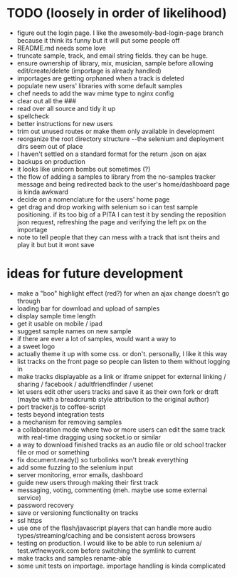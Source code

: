# TODO (loosely in order of likelihood)
* figure out the login page. I like the awesomely-bad-login-page branch because
  it think its funny
  but it will put some people off
* README.md needs some love
* truncate sample, track, and email string fields. they can be huge.
* ensure ownership of library, mix, musician, sample before allowing
   edit/create/delete (importage is already handled)
* importages are getting orphaned when a track is deleted
* populate new users' libraries with some default samples
* chef needs to add the wav mime type to nginx config
* clear out all the ###
* read over all source and tidy it up
* spellcheck
* better instructions for new users
* trim out unused routes or make them only available in development
* reorganize the root directory structure --the selenium and deployment dirs
  seem out of place
* I haven't settled on a standard format for the return .json on ajax
* backups on production
* it looks like unicorn bombs out sometimes (?)
* the flow of adding a samples to library from the no-samples tracker message
  and being redirected back to the user's
  home/dashboard page is kinda awkward
* decide on a nomenclature for the users' home page
* get drag and drop working with selenium so i can test sample positioning. if
  its too big of a PITA I can test
  it by sending the reposition json request, refreshing the page and verifying
  the left px on the importage
* note to tell people that they can mess with a track that isnt theirs and play
  it but but it wont save

# ideas for future development
* make a "boo" highlight effect (red?) for when an ajax change doesn't go through
* loading bar for download and upload of samples
* display sample time length
* get it usable on mobile / ipad
* suggest sample names on new sample
* if there are ever a lot of samples, would want a way to
* a sweet logo
* actually theme it up with some css. or don't. personally, I like it this way
* list tracks on the front page so people can listen to them without logging in
* make tracks displayable as a link or iframe snippet for external
  linking / sharing / facebook / adultfriendfinder / usenet
* let users edit other users tracks and save it as their own fork or draft
  (maybe with a breadcrumb style attribution to the original author)
* port tracker.js to coffee-script
* tests beyond integration tests
* a mechanism for removing samples
* a collaboration mode where two or more users can edit the same track with
  real-time dragging using socket.io or similar
* a way to download finished tracks as an audio file or old school tracker file
  or mod or something
* fix document.ready() so turbolinks won't break everything
* add some fuzzing to the selenium input
* server monitoring, error emails, dashboard
* guide new users through making their first track
* messaging, voting, commenting (meh. maybe use some external service)
* password recovery
* save or versioning functionality on tracks
* ssl https
* use one of the flash/javascript players that can handle more audio
  types/streaming/caching and be consistent across browsers
* testing on production. I would like to be able to run selenium a/
  test.wtfnewyork.com before switching the symlink to current
* make tracks and samples rename-able
* some unit tests on importage. importage handling is kinda complicated
